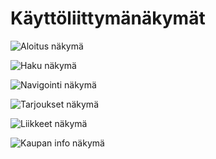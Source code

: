 Käyttöliittymänäkymät
=====================

![Aloitus näkymä](/aloitus_nakyma.png)

![Haku näkymä](/haku_nakyma.png)

![Navigointi näkymä](/navi_nakyma.png)

![Tarjoukset näkymä](/tarjoukset_nakyma.png)

![Liikkeet näkymä](/liikkeet_nakyma.png)

![Kaupan info näkymä](/kaupan_info_nakyma.png)
